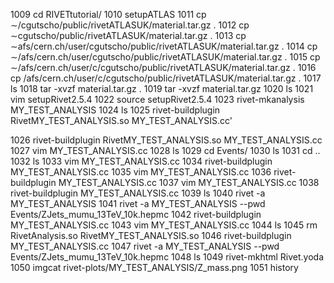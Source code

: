 1009  cd RIVETtutorial/
 1010  setupATLAS
 1011  cp ∼/cgutscho/public/rivetATLASUK/material.tar.gz .
 1012  cp ∼cgutscho/public/rivetATLASUK/material.tar.gz .
 1013  cp ∼afs/cern.ch/user/cgutscho/public/rivetATLASUK/material.tar.gz .
 1014  cp ∼/afs/cern.ch/user/cgutscho/public/rivetATLASUK/material.tar.gz .
 1015  cp ∼/afs/cern.ch/user/c/cgutscho/public/rivetATLASUK/material.tar.gz .
 1016  cp /afs/cern.ch/user/c/cgutscho/public/rivetATLASUK/material.tar.gz .
 1017  ls
 1018  tar -xvzf material.tar.gz .
 1019  tar -xvzf material.tar.gz
 1020  ls
 1021  vim setupRivet2.5.4
 1022  source setupRivet2.5.4
 1023  rivet-mkanalysis MY_TEST_ANALYSIS
 1024  ls
 1025  rivet-buildplugin RivetMY_TEST_ANALYSIS.so MY_TEST_ANALYSIS.cc'

 1026  rivet-buildplugin RivetMY_TEST_ANALYSIS.so MY_TEST_ANALYSIS.cc
 1027  vim MY_TEST_ANALYSIS.cc
 1028  ls
 1029  cd Events/
 1030  ls
 1031  cd ..
 1032  ls
 1033  vim MY_TEST_ANALYSIS.cc
 1034  rivet-buildplugin MY_TEST_ANALYSIS.cc
 1035  vim MY_TEST_ANALYSIS.cc
 1036  rivet-buildplugin MY_TEST_ANALYSIS.cc
 1037  vim MY_TEST_ANALYSIS.cc
 1038  rivet-buildplugin MY_TEST_ANALYSIS.cc
 1039  ls
 1040  rivet -a MY_TEST_ANALYSIS
 1041  rivet -a MY_TEST_ANALYSIS --pwd Events/ZJets_mumu_13TeV_10k.hepmc
 1042  rivet-buildplugin MY_TEST_ANALYSIS.cc
 1043  vim MY_TEST_ANALYSIS.cc
 1044  ls
 1045  rm RivetAnalysis.so RivetMY_TEST_ANALYSIS.so
 1046  rivet-buildplugin MY_TEST_ANALYSIS.cc
 1047  rivet -a MY_TEST_ANALYSIS --pwd Events/ZJets_mumu_13TeV_10k.hepmc
 1048  ls
 1049  rivet-mkhtml Rivet.yoda
 1050  imgcat rivet-plots/MY_TEST_ANALYSIS/Z_mass.png
 1051  history
